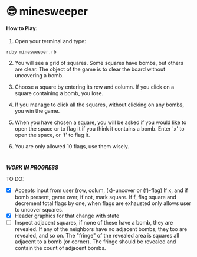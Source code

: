 # :sunglasses: minesweeper

#### How to Play:
1. Open your terminal and type:
```
ruby minesweeper.rb
```
2. You will see a grid of squares. Some squares have bombs, but others are clear. The object of the game is to clear the board without uncovering a bomb.

3. Choose a square by entering its row and column. If you click on a square containing a bomb, you lose. 

4. If you manage to click all the squares, without clicking on any bombs, you win the game.

5. When you have chosen a square, you will be asked if you would like to open the space or to flag it if you think it contains a bomb. Enter 'x' to open the space, or 'f' to flag it. 

7. You are only allowed 10 flags, use them wisely.

#

***WORK IN PROGRESS***

TO DO: 
- [x] Accepts input from user (row, colum, (x)-uncover or (f)-flag) If x, and if bomb present, game over, if not, mark square. If f, flag square and decrement total flags by one, when flags are exhausted only allows user to uncover squares.
- [x] Header graphics for that change with state 
- [ ] Inspect adjacent squares, if none of these have a bomb, they are revealed. If any of the neighbors have no adjacent bombs, they too are revealed, and so on. The "fringe" of the revealed area is squares all adjacent to a bomb (or corner). The fringe should be revealed and contain the count of adjacent bombs.